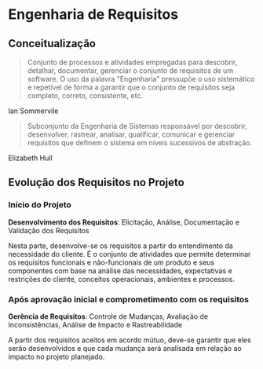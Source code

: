 # Engenharia de Requisitos
## Conceitualização
> Conjunto de processos e atividades empregadas para descobrir, detalhar, documentar, gerenciar o conjunto de requisitos de um software. O uso da palavra "Engenharia" pressupõe o uso sistemático e repetível de forma a garantir que o conjunto de requisitos seja completo, correto, consistente, etc.

Ian Sommervile

> Subconjunto da Engenharia de Sistemas responsável por descobrir, desenvolver, rastrear, analisar, qualificar, comunicar e gerenciar requisitos que definem o sistema em níveis sucessivos de abstração.

Elizabeth Hull

## Evolução dos Requisitos no Projeto
### Início do Projeto
**Desenvolvimento dos Requisitos**: Elicitação, Análise, Documentação e Validação dos Requisitos

Nesta parte, desenvolve-se os requisitos a partir do entendimento da necessidade do cliente. É o conjunto de atividades que permite determinar os requisitos funcionais e não-funcionais de um produto e seus componentes com base na análise das necessidades, expectativas e restrições do cliente, conceitos operacionais, ambientes e processos.

### Após aprovação inicial e comprometimento com os requisitos
**Gerência de Requisitos**: Controle de Mudanças, Avaliação de Inconsistências, Análise de Impacto e Rastreabilidade

A partir dos requisitos aceitos em acordo mútuo, deve-se garantir que eles serão desenvolvidos e que cada mudança será analisada em relação ao impacto no projeto planejado.

